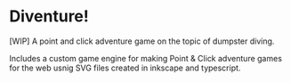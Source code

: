 # Diventure!

[WIP] A point and click adventure game on the topic of dumpster diving.

Includes a custom game engine for making Point & Click adventure games for the web usnig SVG files
created in inkscape and typescript.

